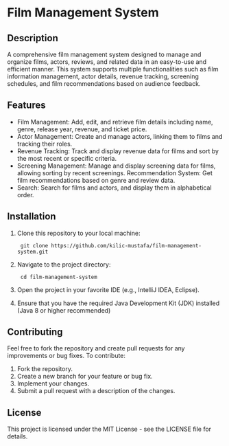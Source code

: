 # Film Management System

## Description

A comprehensive film management system designed to manage and organize films, actors, reviews, and related data in an easy-to-use and efficient manner. This system supports multiple functionalities such as film information management, actor details, revenue tracking, screening schedules, and film recommendations based on audience feedback.

## Features

- Film Management: Add, edit, and retrieve film details including name, genre, release year, revenue, and ticket price.
- Actor Management: Create and manage actors, linking them to films and tracking their roles.
- Revenue Tracking: Track and display revenue data for films and sort by the most recent or specific criteria.
- Screening Management: Manage and display screening data for films, allowing sorting by recent screenings.
Recommendation System: Get film recommendations based on genre and review data.
- Search: Search for films and actors, and display them in alphabetical order.

## Installation

1. Clone this repository to your local machine:

        git clone https://github.com/kilic-mustafa/film-management-system.git

2. Navigate to the project directory:

        cd film-management-system

3. Open the project in your favorite IDE (e.g., IntelliJ IDEA, Eclipse).

4. Ensure that you have the required Java Development Kit (JDK) installed (Java 8 or higher recommended)

## Contributing

Feel free to fork the repository and create pull requests for any improvements or bug fixes. To contribute:

1. Fork the repository.
2. Create a new branch for your feature or bug fix.
3. Implement your changes.
4. Submit a pull request with a description of the changes.
## License

This project is licensed under the MIT License - see the LICENSE file for details.
